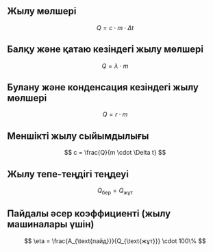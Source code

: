 ## Жылу мөлшері  
$$  
Q = c \cdot m \cdot \Delta t  
$$



## Балқу және қатаю кезіндегі жылу мөлшері  
$$  
Q = \lambda \cdot m  
$$



## Булану және конденсация кезіндегі жылу мөлшері  
$$  
Q = r \cdot m  
$$



## Меншікті жылу сыйымдылығы  
$$  
c = \frac{Q}{m \cdot \Delta t}  
$$



## Жылу тепе-теңдігі теңдеуі  
$$  
Q_{\text{бер}} = Q_{\text{жұт}}  
$$



## Пайдалы әсер коэффициенті (жылу машиналары үшін)  
$$  
\eta = \frac{A_{\text{пайд}}}{Q_{\text{жұт}}} \cdot 100\%  
$$

